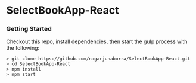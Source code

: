 # SelectBookApp-React

### Getting Started

Checkout this repo, install dependencies, then start the gulp process with the following:

```
> git clone https://github.com/nagarjunaborra/SelectBookApp-React.git
> cd SelectBookApp-React
> npm install
> npm start
```

